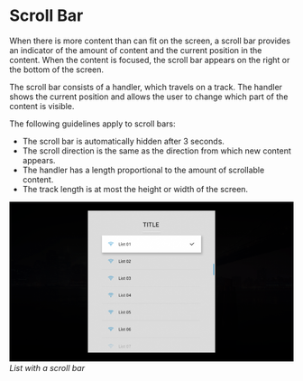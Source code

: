 # Scroll Bar

When there is more content than can fit on the screen, a scroll bar provides an indicator of the amount of content and the current position in the content. When the content is focused, the scroll bar appears on the right or the bottom of the screen.

The scroll bar consists of a handler, which travels on a track. The handler shows the current position and allows the user to change which part of the content is visible.

The following guidelines apply to scroll bars:

-   The scroll bar is automatically hidden after 3 seconds.
-   The scroll direction is the same as the direction from which new content appears.
-   The handler has a length proportional to the amount of scrollable content.
-   <span>The track length is at most the height or width of the screen.</span>



![scroll bar](media/uc_01_3_ui_scroll_bar-850x478.png)<br>
*List with a scroll bar*
